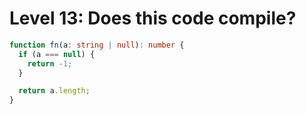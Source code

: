 # Level 13: Does this code compile?

```typescript
function fn(a: string | null): number {
  if (a === null) {
    return -1;
  }

  return a.length;
}
```
